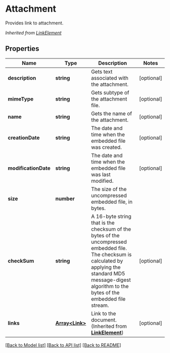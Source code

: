 # Attachment
Provides link to attachment.

*Inherited from [LinkElement](LinkElement.md)*
## Properties
Name | Type | Description | Notes
------------ | ------------- | ------------- | -------------
**description** | **string** | Gets text associated with the attachment.  | [optional]
**mimeType** | **string** | Gets subtype of the attachment file. | [optional]
**name** | **string** | Gets the name of the attachment.  | [optional]
**creationDate** | **string** | The date and time when the embedded file was created. | [optional]
**modificationDate** | **string** | The date and time when the embedded file was last modified. | [optional]
**size** | **number** | The size of the uncompressed embedded file, in bytes. | 
**checkSum** | **string** | A 16-byte string that is the checksum of the bytes of the uncompressed embedded file. The checksum is calculated by applying the standard MD5 message-digest algorithm to the bytes of the embedded file stream. | [optional]
**links** | [**Array&lt;Link&gt;**](Link.md) | Link to the document. (Inherited from **[LinkElement](LinkElement.md)**) | [optional]

[[Back to Model list]](../README.md#documentation-for-models) [[Back to API list]](../README.md#documentation-for-api-endpoints) [[Back to README]](../README.md)

